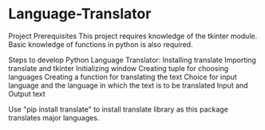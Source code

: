 # Language-Translator
Project Prerequisites
This project requires knowledge of the tkinter module. Basic knowledge of functions in python is also required.

Steps to develop Python Language Translator:
Installing translate
Importing translate and tkinter
Initializing window
Creating tuple for choosing languages
Creating a function for translating the text
Choice for input language and the language in which the text is to be translated
Input and Output text

Use "pip install translate" to install translate library as this package translates major languages.
